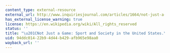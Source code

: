 ```yaml
---
content_type: external-resource
external_url: http://www.inquiriesjournal.com/articles/1664/not-just-a-game-sport-and-society-in-the-united-states
has_external_license_warning: true
license: https://en.wikipedia.org/wiki/All_rights_reserved
status: ''
title: "\u201CNot Just a Game: Sport and Society in the United States.\u201D"
uid: 94ddc014-22b9-4d44-b429-afb965e98aa0
wayback_url: ''
---
```

